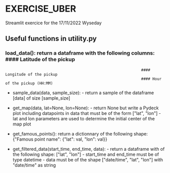 # EXERCISE_UBER
Streamlit exercice for the 17/11/2022 Wyseday


## Useful functions in utility.py

### load_data(): return a dataframe with the following columns: #### Latitude of the pickup
                                                                #### Longitude of the pickup
                                                                #### Hour of the pickup (HH:MM)
                                                              
- sample_data(data, sample_size): - return a sample of the dataframe [data] of size [sample_size]

- get_map(data, lat=None, lon=None): - return None but write a Pydeck plot including datapoints in data that must be of the form ["lat", "lon"]
                                     - lat and lon parameters are used to determine the initial center of the map plot
                                     
- get_famous_points(): return a dictionnary of the following shape: {"Famous point name": {"lat": val, "lon": val}}

- get_filtered_data(start_time, end_time, data): - return a dataframe with of the following shape: ["lat", "lon"]
                                                 - start_time and end_time must be of type datetime
                                                 - data must be of the shape ["date/time", "lat", "lon"] with "date/time" as string
                                           
